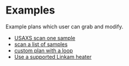 # Examples

Example plans which user can grab and modify.

* [USAXS scan one sample](usaxs_scan_one_sample.md)
* [scan a list of samples](command_file.md)
* [custom plan with a loop](custom_loop.md)
* [Use a supported Linkam heater](use_linkam.md)

